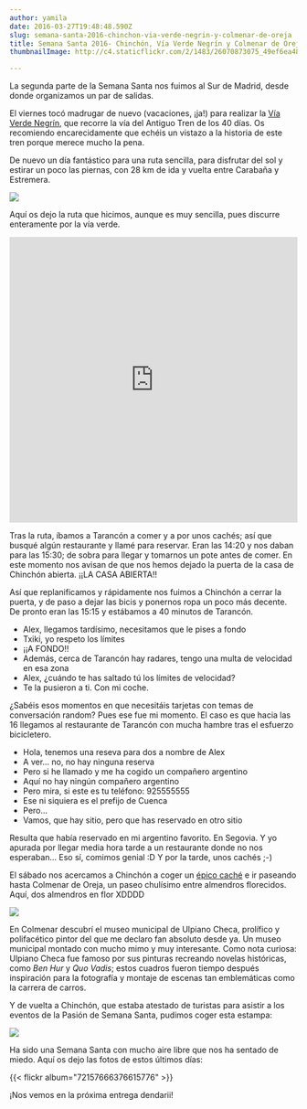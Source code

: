 ```yaml
---
author: yamila
date: 2016-03-27T19:48:48.590Z
slug: semana-santa-2016-chinchon-via-verde-negrin-y-colmenar-de-oreja
title: Semana Santa 2016- Chinchón, Vía Verde Negrín y Colmenar de Oreja
thumbnailImage: http://c4.staticflickr.com/2/1483/26070873075_49ef6ea489_c.jpg

---
```


La segunda parte de la Semana Santa nos fuimos al Sur de Madrid, desde donde organizamos un par de salidas.

El viernes tocó madrugar de nuevo (vacaciones, ¡ja!) para realizar la <a href="http://www.viasverdes.com/itinerarios/itinerario.asp?id=83" target="_new">Vía Verde Negrín</a>, que recorre la vía del Antiguo Tren de los 40 días. Os recomiendo encarecidamente que echéis un vistazo a la historia de este tren porque merece mucho la pena.

De nuevo un día fantástico para una ruta sencilla, para disfrutar del sol y estirar un poco las piernas, con 28 km de ida y vuelta entre Carabaña y Estremera.

<img src="http://c4.staticflickr.com/2/1483/26070873075_49ef6ea489_c.jpg"/>

Aquí os dejo la ruta que hicimos, aunque es muy sencilla, pues discurre enteramente por la vía verde.

<iframe width='100%' height='500px' frameBorder='0' src='https://a.tiles.mapbox.com/v4/yamila.nljg6ee6/attribution,zoompan,zoomwheel,geocoder,share.html?access_token=pk.eyJ1IjoieWFtaWxhIiwiYSI6IjUzNDE5ZDRkZjBiZjBiZDY0YTBhZjBmNmUyZGYzYTZiIn0.okLJEzGsBQ6IOgn1mhToIQ#12/40.22/-3.182'></iframe>

Tras la ruta, íbamos a Tarancón a comer y a por unos cachés; así que busqué algún restaurante y llamé para reservar. Eran las 14:20 y nos daban para las 15:30; de sobra para llegar y tomarnos un pote antes de comer. En este momento nos avisan de que nos hemos dejado la puerta de la casa de Chinchón abierta. ¡¡LA CASA ABIERTA!!

Así que replanificamos y rápidamente nos fuimos a Chinchón a cerrar la puerta, y de paso a dejar las bicis y ponernos ropa un poco más decente. De pronto eran las 15:15 y estábamos a 40 minutos de Tarancón.

- Alex, llegamos tardísimo, necesitamos que le pises a fondo
- Txiki, yo respeto los límites
- ¡¡A FONDO!!
- Además, cerca de Tarancón hay radares, tengo una multa de velocidad en esa zona
- Alex, ¿cuándo te has saltado tú los límites de velocidad?
- Te la pusieron a ti. Con mi coche.

¿Sabéis esos momentos en que necesitáis tarjetas con temas de conversación random? Pues ese fue mi momento. El caso es que hacia las 16 llegamos al restaurante de Tarancón con mucha hambre tras el esfuerzo bicicletero.

- Hola, tenemos una reseva para dos a nombre de Alex
- A ver... no, no hay ninguna reserva
- Pero si he llamado y me ha cogido un compañero argentino
- Aquí no hay ningún compañero argentino
- Pero mira, si este es tu teléfono: 925555555
- Ese ni siquiera es el prefijo de Cuenca
- Pero...
- Vamos, que hay sitio, pero que has reservado en otro sitio

Resulta que había reservado en mi argentino favorito. En Segovia. Y yo apurada por llegar media hora tarde a un restaurante donde no nos esperaban... Eso sí, comimos genial :D Y por la tarde, unos cachés ;-)

El sábado nos acercamos a Chinchón a coger un <a href="https://www.geocaching.com/seek/log.aspx?LUID=0fe74193-0b5f-473a-a593-d3bc312155df" target="_new">épico caché</a> e ir paseando hasta Colmenar de Oreja, un paseo chulísimo entre almendros florecidos. Aquí, dos almendros en flor XDDDD

<img src="http://c6.staticflickr.com/2/1653/26004532621_410fff77dc_c.jpg"/>

En Colmenar descubrí el museo municipal de Ulpiano Checa, prolífico y polifacético pintor del que me declaro fan absoluto desde ya. Un museo municipal montado con mucho mimo y muy interesante. Como nota curiosa: Ulpiano Checa fue famoso por sus pinturas recreando novelas históricas, como *Ben Hur* y *Quo Vadis*; estos cuadros fueron tiempo después inspiración para la fotografía y montaje de escenas tan emblemáticas como la carrera de carros.

Y de vuelta a Chinchón, que estaba atestado de turistas para asistir a los eventos de la Pasión de Semana Santa, pudimos coger esta estampa:

<img src="http://c1.staticflickr.com/2/1618/25466104544_e1dbe0a230_c.jpg"/>

Ha sido una Semana Santa con mucho aire libre que nos ha sentado de miedo. Aquí os dejo las fotos de estos últimos días:

{{< flickr album="72157666376615776" >}}

¡Nos vemos en la próxima entrega dendarii!
